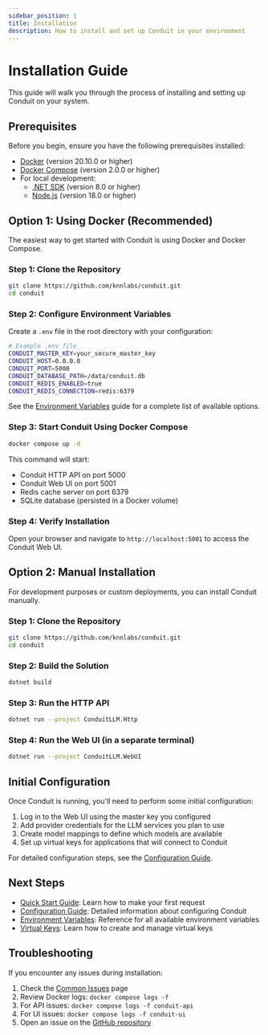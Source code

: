 ```yaml
---
sidebar_position: 1
title: Installation
description: How to install and set up Conduit in your environment
---
```


# Installation Guide

This guide will walk you through the process of installing and setting up Conduit on your system.

## Prerequisites

Before you begin, ensure you have the following prerequisites installed:

- [Docker](https://www.docker.com/get-started) (version 20.10.0 or higher)
- [Docker Compose](https://docs.docker.com/compose/install/) (version 2.0.0 or higher)
- For local development:
  - [.NET SDK](https://dotnet.microsoft.com/download) (version 8.0 or higher)
  - [Node.js](https://nodejs.org/) (version 18.0 or higher)

## Option 1: Using Docker (Recommended)

The easiest way to get started with Conduit is using Docker and Docker Compose.

### Step 1: Clone the Repository

```bash
git clone https://github.com/knnlabs/conduit.git
cd conduit
```

### Step 2: Configure Environment Variables

Create a `.env` file in the root directory with your configuration:

```bash
# Example .env file
CONDUIT_MASTER_KEY=your_secure_master_key
CONDUIT_HOST=0.0.0.0
CONDUIT_PORT=5000
CONDUIT_DATABASE_PATH=/data/conduit.db
CONDUIT_REDIS_ENABLED=true
CONDUIT_REDIS_CONNECTION=redis:6379
```

See the [Environment Variables](../guides/environment-variables) guide for a complete list of available options.

### Step 3: Start Conduit Using Docker Compose

```bash
docker compose up -d
```

This command will start:
- Conduit HTTP API on port 5000
- Conduit Web UI on port 5001
- Redis cache server on port 6379
- SQLite database (persisted in a Docker volume)

### Step 4: Verify Installation

Open your browser and navigate to `http://localhost:5001` to access the Conduit Web UI.

## Option 2: Manual Installation

For development purposes or custom deployments, you can install Conduit manually.

### Step 1: Clone the Repository

```bash
git clone https://github.com/knnlabs/conduit.git
cd conduit
```

### Step 2: Build the Solution

```bash
dotnet build
```

### Step 3: Run the HTTP API

```bash
dotnet run --project ConduitLLM.Http
```

### Step 4: Run the Web UI (in a separate terminal)

```bash
dotnet run --project ConduitLLM.WebUI
```

## Initial Configuration

Once Conduit is running, you'll need to perform some initial configuration:

1. Log in to the Web UI using the master key you configured
2. Add provider credentials for the LLM services you plan to use
3. Create model mappings to define which models are available
4. Set up virtual keys for applications that will connect to Conduit

For detailed configuration steps, see the [Configuration Guide](configuration).

## Next Steps

- [Quick Start Guide](quick-start): Learn how to make your first request
- [Configuration Guide](configuration): Detailed information about configuring Conduit
- [Environment Variables](../guides/environment-variables): Reference for all available environment variables
- [Virtual Keys](../features/virtual-keys): Learn how to create and manage virtual keys

## Troubleshooting

If you encounter any issues during installation:

1. Check the [Common Issues](../troubleshooting/common-issues) page
2. Review Docker logs: `docker compose logs -f`
3. For API issues: `docker compose logs -f conduit-api`
4. For UI issues: `docker compose logs -f conduit-ui`
5. Open an issue on the [GitHub repository](https://github.com/knnlabs/conduit/issues)